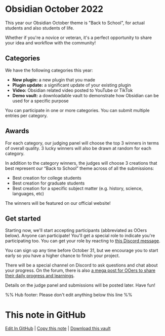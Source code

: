 # Obsidian October 2022

This year our Obsidian October theme is "Back to School", for actual students and also students of life.

Whether if you're a novice or veteran, it's a perfect opportunity to share your idea and workflow with the community!

## Categories

We have the following categories this year:

- **New plugin:** a new plugin that you made
- **Plugin update:** a significant update of your existing plugin
- **Video:** Obsidian related video posted to YouTube or TikTok
- **Demo vault:** a downloadable vault to demonstrate how Obsidian can be used for a specific purpose

You can participate in one or more categories. You can submit multiple entries per category.

## Awards

For each category, our judging panel will choose the top 3 winners in terms of overall quality. 3 lucky winners will also be drawn at random for each category.

In addition to the category winners, the judges will choose 3 creations that best represent our “Back to School” theme across of all the submissions:

- Best creation for college students
- Best creation for graduate students
- Best creation for a specific subject matter (e.g. history, science, languages, etc)

The winners will be featured on our official website!

## Get started

Starting now, we'll start accepting participants (abbreviated as OOers below). Anyone can participate! You'll get a special role to indicate you're participating too. You can get your role by reacting to [this Discord message](https://discord.com/channels/686053708261228577/702717892533157999/1022202550344228874).

You can sign up any time before October 31, but we encourage you to start early so you have a higher chance to finish your project.

There will be a special channel on Discord to ask questions and chat about your progress. On the forum, there is also [a mega post for OOers to share their daily progress and learnings](https://forum.obsidian.md/t/obsidian-october-2022-daily-progress-and-learnings/43767). 

Details on the judge panel and submissions will be posted later. Have fun!

%% Hub footer: Please don't edit anything below this line %%

# This note in GitHub

<span class="git-footer">[Edit In GitHub](https://github.dev/obsidian-community/obsidian-hub/blob/main/01%20-%20Community/Events/Obsidian%20October%202022.md "git-hub-edit-note") | [Copy this note](https://raw.githubusercontent.com/obsidian-community/obsidian-hub/main/01%20-%20Community/Events/Obsidian%20October%202022.md "git-hub-copy-note") | [Download this vault](https://github.com/obsidian-community/obsidian-hub/archive/refs/heads/main.zip "git-hub-download-vault") </span>

